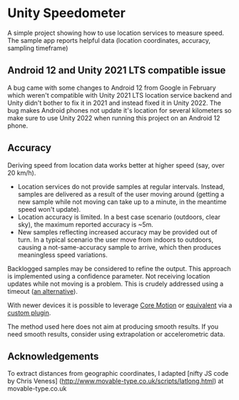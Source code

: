 # Unity Speedometer

A simple project showing how to use location services to measure speed. The sample app reports helpful data (location coordinates, accuracy, sampling timeframe)

## Android 12 and Unity 2021 LTS compatible issue

A bug came with some changes to Android 12 from Google in February which weren't compatible with Unity 2021 LTS location service backend and Unity didn't bother to fix it in 2021 and instead fixed it in Unity 2022. The bug makes Android phones not update it's location for several kilometers so make sure to use Unity 2022 when running this project on an Android 12 phone.

## Accuracy

Deriving speed from location data works better at higher speed (say, over 20 km/h).

- Location services do not provide samples at regular intervals. Instead, samples are delivered as a result of the user moving around (getting a new sample while not moving can take up to a minute, in the meantime speed won't update).
- Location accuracy is limited. In a best case scenario (outdoors, clear sky), the maximum reported accuracy is ~5m.
- New samples reflecting increased accuracy may be provided out of turn. In a typical scenario the user move from indoors to outdoors, causing a not-same-accuracy sample to arrive, which then produces meaningless speed variations.

Backlogged  samples may be considered to refine the output. This approach is implemented using a confidence parameter.
Not receiving location updates while not moving is a problem. This is crudely addressed using a timeout ([an alternative][4]). 

With newer devices it is possible to leverage [Core Motion][1] or [equivalent][2] via a [custom plugin][3].

The method used here does not aim at producing smooth results. If you need smooth results, consider using extrapolation or accelerometric data.

## Acknowledgements

To extract distances from geographic coordinates, I adapted [nifty JS code by Chris Veness] (http://www.movable-type.co.uk/scripts/latlong.html) at movable-type.co.uk

[1]: https://developer.apple.com/library/ios/documentation/CoreMotion/Reference/CoreMotion_Reference/
[2]: http://stackoverflow.com/questions/4993993/how-to-detect-walking-with-android-accelerometer
[3]: http://codereview.stackexchange.com/questions/110317/unity3d-native-ios-plug-in-to-read-pedometer-data
[4]: http://stackoverflow.com/questions/21957588/detecting-when-someone-begins-walking-using-core-motion-and-cmaccelerometer-data
